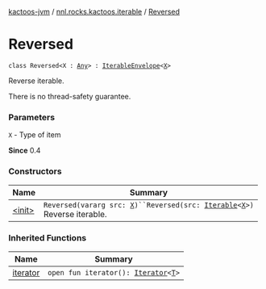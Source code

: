 [kactoos-jvm](../../index.md) / [nnl.rocks.kactoos.iterable](../index.md) / [Reversed](./index.md)

# Reversed

`class Reversed<X : `[`Any`](https://kotlinlang.org/api/latest/jvm/stdlib/kotlin/-any/index.html)`> : `[`IterableEnvelope`](../-iterable-envelope/index.md)`<`[`X`](index.md#X)`>`

Reverse iterable.

There is no thread-safety guarantee.

### Parameters

`X` - Type of item

**Since**
0.4

### Constructors

| Name | Summary |
|---|---|
| [&lt;init&gt;](-init-.md) | `Reversed(vararg src: `[`X`](index.md#X)`)``Reversed(src: `[`Iterable`](https://kotlinlang.org/api/latest/jvm/stdlib/kotlin.collections/-iterable/index.html)`<`[`X`](index.md#X)`>)`<br>Reverse iterable. |

### Inherited Functions

| Name | Summary |
|---|---|
| [iterator](../-iterable-envelope/iterator.md) | `open fun iterator(): `[`Iterator`](https://kotlinlang.org/api/latest/jvm/stdlib/kotlin.collections/-iterator/index.html)`<`[`T`](../-iterable-envelope/index.md#T)`>` |
